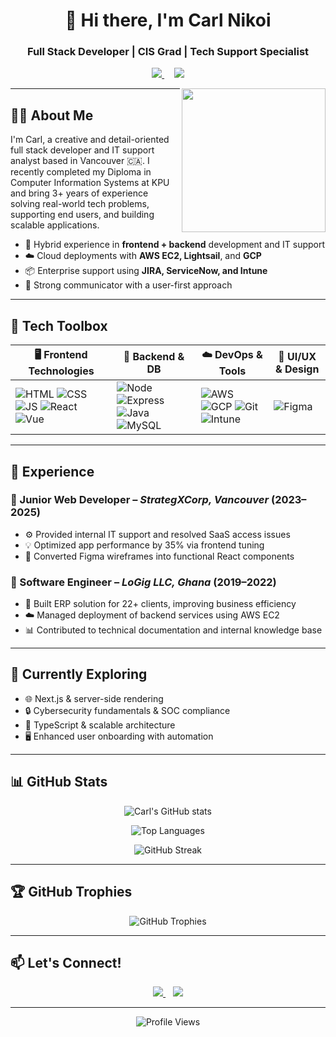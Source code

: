 <!-- Header Section -->
<h1 align="center">👋 Hi there, I'm Carl Nikoi</h1>
<h3 align="center">Full Stack Developer | CIS Grad | Tech Support Specialist</h3>

<p align="center">
  <a href="https://www.linkedin.com/in/carlnikoi" target="_blank">
    <img src="https://img.shields.io/badge/LinkedIn-Carlnikoi-0077B5?style=for-the-badge&logo=linkedin&logoColor=white" />
  </a>
  &nbsp;&nbsp;&nbsp;
  <a href="mailto:cnikoi70@gmail.com" target="_blank">
    <img src="https://img.shields.io/badge/Gmail-cnikoi70@gmail.com-D14836?style=for-the-badge&logo=gmail&logoColor=white" />
  </a>
</p>

<img align="right" src="https://c.tenor.com/hl4H1KOXEMcAAAAM/bongo-cat-keyboard-smash.gif" width="230" />

---

## 👨‍💻 About Me

I'm Carl, a creative and detail-oriented full stack developer and IT support analyst based in Vancouver 🇨🇦. I recently completed my Diploma in Computer Information Systems at KPU and bring 3+ years of experience solving real-world tech problems, supporting end users, and building scalable applications.

- 🔧 Hybrid experience in **frontend + backend** development and IT support  
- ☁️ Cloud deployments with **AWS EC2, Lightsail**, and **GCP**  
- 📦 Enterprise support using **JIRA, ServiceNow, and Intune**  
- 💬 Strong communicator with a user-first approach  

---

## 🧰 Tech Toolbox

| 🖥️ Frontend Technologies | 🔧 Backend & DB | ☁️ DevOps & Tools | 🎨 UI/UX & Design |
|--------------------------|----------------|-------------------|------------------|
| ![HTML](https://img.shields.io/badge/HTML5-E34F26?style=for-the-badge&logo=html5&logoColor=white) ![CSS](https://img.shields.io/badge/CSS3-1572B6?style=for-the-badge&logo=css3&logoColor=white) ![JS](https://img.shields.io/badge/JavaScript-F7DF1E?style=for-the-badge&logo=javascript&logoColor=black) ![React](https://img.shields.io/badge/React-61DAFB?style=for-the-badge&logo=react) ![Vue](https://img.shields.io/badge/Vue.js-4FC08D?style=for-the-badge&logo=vue.js&logoColor=white) | ![Node](https://img.shields.io/badge/Node.js-339933?style=for-the-badge&logo=node.js&logoColor=white) ![Express](https://img.shields.io/badge/Express-000000?style=for-the-badge&logo=express&logoColor=white) ![Java](https://img.shields.io/badge/Java-007396?style=for-the-badge&logo=java&logoColor=white) ![MySQL](https://img.shields.io/badge/MySQL-00758F?style=for-the-badge&logo=mysql&logoColor=white) | ![AWS](https://img.shields.io/badge/AWS-FF9900?style=for-the-badge&logo=amazonaws&logoColor=white) ![GCP](https://img.shields.io/badge/GCP-4285F4?style=for-the-badge&logo=googlecloud&logoColor=white) ![Git](https://img.shields.io/badge/Git-F05032?style=for-the-badge&logo=git&logoColor=white) ![Intune](https://img.shields.io/badge/Intune-0078D4?style=for-the-badge&logo=microsoft&logoColor=white) | ![Figma](https://img.shields.io/badge/Figma-F24E1E?style=for-the-badge&logo=figma&logoColor=white) |

---

## 💼 Experience

### 🔹 Junior Web Developer – *StrategXCorp, Vancouver* (2023–2025)  
- ⚙️ Provided internal IT support and resolved SaaS access issues  
- 💡 Optimized app performance by 35% via frontend tuning  
- 🎨 Converted Figma wireframes into functional React components  

### 🔹 Software Engineer – *LoGig LLC, Ghana* (2019–2022)  
- 🚀 Built ERP solution for 22+ clients, improving business efficiency  
- ☁️ Managed deployment of backend services using AWS EC2  
- 📊 Contributed to technical documentation and internal knowledge base  

---

## 🚀 Currently Exploring

- 🌐 Next.js & server-side rendering  
- 🔒 Cybersecurity fundamentals & SOC compliance  
- 🧩 TypeScript & scalable architecture  
- 🖥️ Enhanced user onboarding with automation  

---

## 📊 GitHub Stats

<p align="center">
  <img src="https://github-readme-stats.vercel.app/api?username=nikoicarl&show_icons=true&theme=github_dark&count_private=true&hide=issues&border_radius=10" alt="Carl's GitHub stats" />
</p>

<p align="center">
  <img src="https://github-readme-stats.vercel.app/api/top-langs/?username=nikoicarl&layout=compact&theme=github_dark&langs_count=6&border_radius=10" alt="Top Languages" />
</p>

<p align="center">
  <img src="https://streak-stats.demolab.com/?user=nikoicarl&theme=github-dark&hide_border=true&border_radius=10&date_format=j%20M%5B%20Y%5D" alt="GitHub Streak" />
</p>

---

## 🏆 GitHub Trophies

<p align="center">
  <img src="https://github-profile-trophy.vercel.app/?username=nikoicarl&theme=darkhub&no-frame=true&row=1&column=6" alt="GitHub Trophies" />
</p>

---

## 📫 Let's Connect!

<p align="center">
  <a href="https://www.linkedin.com/in/carlnikoi">
    <img src="https://img.shields.io/badge/LinkedIn-Carlnikoi-0077B5?style=for-the-badge&logo=linkedin&logoColor=white" />
  </a>
  &nbsp;&nbsp;
  <a href="mailto:cnikoi70@gmail.com">
    <img src="https://img.shields.io/badge/Gmail-cnikoi70@gmail.com-D14836?style=for-the-badge&logo=gmail&logoColor=white" />
  </a>
</p>

---

<p align="center">
  <img src="https://komarev.com/ghpvc/?username=nikoicarl&style=flat-square&color=blue" alt="Profile Views" />
</p>
